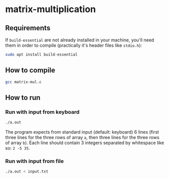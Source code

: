 # matrix-multiplication

## Requirements

If `build-essential` are not already installed in your machine, you'll need them in order to compile (practically it's header files like `stdio.h`):

```sh
sudo apt install build-essential
```

## How to compile

```sh
gcc matrix-mul.c
```

## How to run

### Run with input from keyboard

```sh
./a.out
```

The program expects from standard input (default: keyboard) 6 lines (first three lines for the three rows of array `a`, then three lines for the three rows of array `b`). Each line should contain 3 integers separated by whitespace like so: `2 -5 35`.

### Run with input from file

```sh
./a.out < input.txt
```
